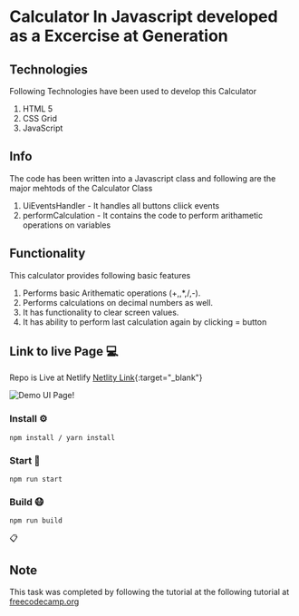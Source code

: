 # Calculator In Javascript developed as a Excercise at Generation

## Technologies

Following Technologies have been used to develop this Calculator

1. HTML 5
2. CSS Grid
3. JavaScript

## Info

The code has been written into a Javascript class and following are the major mehtods of the Calculator Class

1.  UiEventsHandler - It handles all buttons cliick events
2.  performCalculation - It contains the code to perform arithametic operations on variables

## Functionality

This calculator provides following basic features

1. Performs basic Arithematic operations (+,,\*,/,-).
2. Performs calculations on decimal numbers as well.
3. It has functionality to clear screen values.
4. It has ability to perform last calculation again by clicking = button

## Link to live Page :computer:

Repo is Live at Netlify [Netlity Link](https://javascript-calculator-shakeel.netlify.app/){:target="\_blank"}

![Demo UI Page!](/demo.gif "Landing Page")

### Install ⚙️

```
npm install / yarn install
```

### Start 🏃

```
npm run start
```

### Build 😷

```
npm run build
```

:clipboard:

## Note

This task was completed by following the tutorial at the following tutorial at [freecodecamp.org](https://zellwk.com/blog/calculator-part-3/)
